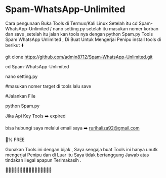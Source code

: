 # Spam-WhatsApp-Unlimited
Cara pengunaan Buka Tools di Termux/Kali Linux Setelah itu cd Spam-WhatsApp-Unlimited / nano setting.py setelah itu masukan nomer korban dan save ,setelah itu jalan kan tools nya dengan python Spam.py
Tools Spam WhatsApp Unlimited , Di Buat Untuk Mengerjai Penipu 
install tools di berikut ⬇️

git clone https://github.com/admin8712/Spam-WhatsApp-Unlimited.git

cd Spam-WhatsApp-Unlimited

nano setting.py

#masukan nomer target di tools lalu save

#Jalankan File

python Spam.py


Jika Api Key Tools ➡️ expired

bisa hubungi saya melalui email saya ➡️ rurihaliza92@gmail.com 

💯% FREE

Gunakan Tools ini dengan bijak , Saya sengaja buat Tools ini hanya unutk mengerjai Penipu dan di Luar itu Saya tidak bertanggung Jawab atas tindakan ilegal apapun Terimakasih .

🙏🙏🙏🙏🙏🙏🙏🙏🙏🙏🙏🙏🙏🙏🙏🙏
